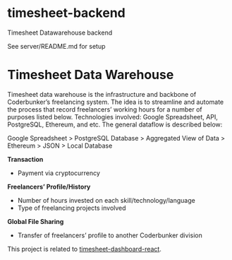 # timesheet-backend
Timesheet Datawarehouse backend

See server/README.md for setup

# Timesheet Data Warehouse

Timesheet data warehouse is the infrastructure and backbone of Coderbunker’s freelancing system. The idea is to streamline and automate the process that record freelancers’ working hours for a number of purposes listed below. Technologies involved: Google Spreadsheet, API, PostgreSQL, Ethereum, and etc. The general dataflow is described below:

Google Spreadsheet > PostgreSQL Database > Aggregated View of Data > Ethereum > JSON > Local Database

**Transaction**
- Payment via cryptocurrency

**Freelancers’ Profile/History**
- Number of hours invested on each skill/technology/language
- Type of freelancing projects involved

**Global File Sharing**
- Transfer of freelancers’ profile to another Coderbunker division

This project is related to [timesheet-dashboard-react](https://github.com/coderbunker/timesheet-dashboard-react).
